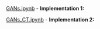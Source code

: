 [GANs.ipynb](./GANs.ipynb) - **Implementation 1:**


[GANs_CT.ipynb](./GANs_CT.ipynb) - **Implementation 2:** 
